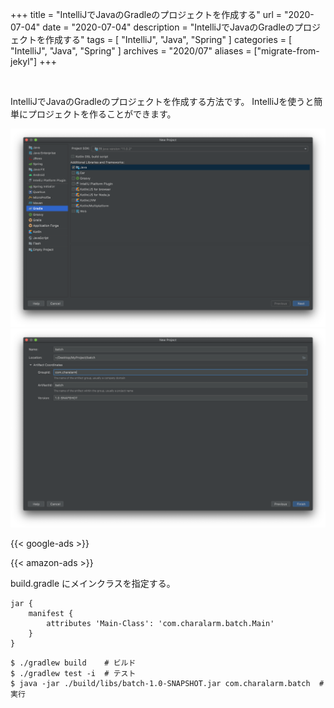 +++
title =  "IntelliJでJavaのGradleのプロジェクトを作成する"
url = "2020-07-04"
date = "2020-07-04"
description = "IntelliJでJavaのGradleのプロジェクトを作成する"
tags = [
    "IntelliJ",
    "Java",
    "Spring"
]
categories = [
    "IntelliJ",
    "Java",
    "Spring"
]
archives = "2020/07"
aliases = ["migrate-from-jekyl"]
+++

<br>

IntelliJでJavaのGradleのプロジェクトを作成する方法です。
IntelliJを使うと簡単にプロジェクトを作ることができます。

![IntelliJ](1.png)
![IntelliJ](2.png)


<!-- Google Ads -->
{{< google-ads >}}

<!-- Amazon Ads -->
{{< amazon-ads >}}


build.gradle にメインクラスを指定する。

```
jar {
    manifest {
        attributes 'Main-Class': 'com.charalarm.batch.Main'
    }
}
```

```
$ ./gradlew build    # ビルド
$ ./gradlew test -i  # テスト
$ java -jar ./build/libs/batch-1.0-SNAPSHOT.jar com.charalarm.batch  # 実行
```
